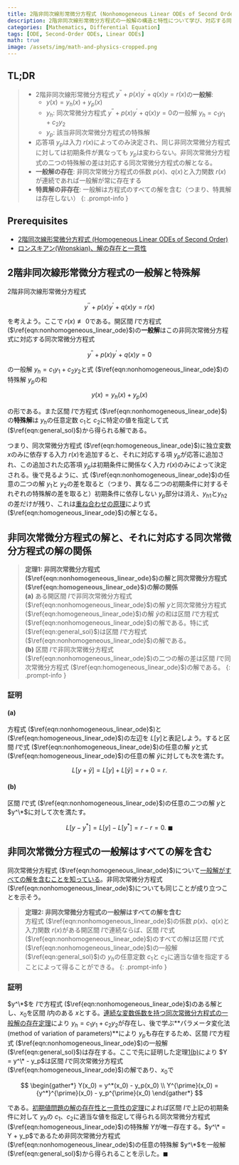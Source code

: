 ```yaml
---
title: 2階非同次線形常微分方程式 (Nonhomogeneous Linear ODEs of Second Order)
description: 2階非同次線形常微分方程式の一般解の構造と特性について学び、対応する同次方程式との関係性を理解する。
categories: [Mathematics, Differential Equation]
tags: [ODE, Second-Order ODEs, Linear ODEs]
math: true
image: /assets/img/math-and-physics-cropped.png
---
```


## TL;DR
> - 2階非同次線形常微分方程式 $y^{\prime\prime} + p(x)y^{\prime} + q(x)y = r(x)$の**一般解**:
>   - $y(x) = y_h(x) + y_p(x)$
>   - $y_h$: 同次常微分方程式 $y^{\prime\prime} + p(x)y^{\prime} + q(x)y = 0$の一般解 $y_h = c_1y_1 + c_2y_2$
>   - $y_p$: 該当非同次常微分方程式の特殊解
> - 応答項 $y_p$は入力 $r(x)$によってのみ決定され、同じ非同次常微分方程式に対しては初期条件が異なっても $y_p$は変わらない。非同次常微分方程式の二つの特殊解の差は対応する同次常微分方程式の解となる。
> - **一般解の存在**: 非同次常微分方程式の係数 $p(x)$、$q(x)$と入力関数 $r(x)$が連続であれば一般解が常に存在する
> - **特異解の非存在**: 一般解は方程式のすべての解を含む（つまり、特異解は存在しない）
{: .prompt-info }

## Prerequisites
- [2階同次線形常微分方程式 (Homogeneous Linear ODEs of Second Order)](/posts/homogeneous-linear-odes-of-second-order/)
- [ロンスキアン(Wronskian)、解の存在と一意性](/posts/wronskian-existence-and-uniqueness-of-solutions/)

## 2階非同次線形常微分方程式の一般解と特殊解
2階非同次線形常微分方程式

$$ y^{\prime\prime} + p(x)y^{\prime} + q(x)y = r(x) \label{eqn:nonhomogeneous_linear_ode}\tag{1}$$

を考えよう。ここで $r(x) \not\equiv 0$である。開区間 $I$で方程式 ($\ref{eqn:nonhomogeneous_linear_ode}$)の**一般解**はこの非同次常微分方程式に対応する同次常微分方程式

$$ y^{\prime\prime} + p(x)y^{\prime} + q(x)y = 0 \label{eqn:homogeneous_linear_ode}\tag{2} $$

の一般解 $y_h = c_1y_1 + c_2y_2$と式 ($\ref{eqn:nonhomogeneous_linear_ode}$)の特殊解 $y_p$の和

$$ y(x) = y_h(x) + y_p(x) \label{eqn:general_sol}\tag{3}$$

の形である。また区間 $I$で方程式 ($\ref{eqn:nonhomogeneous_linear_ode}$)の**特殊解**は $y_h$の任意定数 $c_1$と $c_2$に特定の値を指定して式 ($\ref{eqn:general_sol}$)から得られる解である。

つまり、同次常微分方程式 ($\ref{eqn:homogeneous_linear_ode}$)に独立変数 $x$のみに依存する入力 $r(x)$を追加すると、それに対応する項 $y_p$が応答に追加され、この追加された応答項 $y_p$は初期条件に関係なく入力 $r(x)$のみによって決定される。後で見るように、式 ($\ref{eqn:nonhomogeneous_linear_ode}$)の任意の二つの解 $y_1$と $y_2$の差を取ると（つまり、異なる二つの初期条件に対するそれぞれの特殊解の差を取ると）初期条件に依存しない $y_p$部分は消え、${y_h}_1$と${y_h}_2$の差だけが残り、これは[重ね合わせの原理](/posts/homogeneous-linear-odes-of-second-order/#重ね合わせの原理)により式 ($\ref{eqn:homogeneous_linear_ode}$)の解となる。

## 非同次常微分方程式の解と、それに対応する同次常微分方程式の解の関係
> **定理1: 非同次常微分方程式 ($\ref{eqn:nonhomogeneous_linear_ode}$)の解と同次常微分方程式 ($\ref{eqn:homogeneous_linear_ode}$)の解の関係**  
> **(a)** ある開区間 $I$で非同次常微分方程式 ($\ref{eqn:nonhomogeneous_linear_ode}$)の解 $y$と同次常微分方程式 ($\ref{eqn:homogeneous_linear_ode}$)の解 $\tilde{y}$の和は区間 $I$で方程式 ($\ref{eqn:nonhomogeneous_linear_ode}$)の解である。特に式 ($\ref{eqn:general_sol}$)は区間 $I$で方程式 ($\ref{eqn:nonhomogeneous_linear_ode}$)の解である。  
> **(b)** 区間 $I$で非同次常微分方程式 ($\ref{eqn:nonhomogeneous_linear_ode}$)の二つの解の差は区間 $I$で同次常微分方程式 ($\ref{eqn:homogeneous_linear_ode}$)の解である。
{: .prompt-info }

### 証明
#### (a)
方程式 ($\ref{eqn:nonhomogeneous_linear_ode}$)と ($\ref{eqn:homogeneous_linear_ode}$)の左辺を $L[y]$と表記しよう。すると区間 $I$で式 ($\ref{eqn:nonhomogeneous_linear_ode}$)の任意の解 $y$と式 ($\ref{eqn:homogeneous_linear_ode}$)の任意の解 $\tilde{y}$に対しても次を満たす。

$$ L[y + \tilde{y}] = L[y] + L[\tilde{y}] = r + 0 = r. $$

#### (b)
区間 $I$で式 ($\ref{eqn:nonhomogeneous_linear_ode}$)の任意の二つの解 $y$と $y^\*$に対して次を満たす。

$$ L[y - y^*] = L[y] - L[y^*] = r - r = 0.\ \blacksquare $$

## 非同次常微分方程式の一般解はすべての解を含む
同次常微分方程式 ($\ref{eqn:homogeneous_linear_ode}$)について[一般解がすべての解を含むことを知っている](/posts/wronskian-existence-and-uniqueness-of-solutions/#一般解はすべての解を含む)。非同次常微分方程式 ($\ref{eqn:nonhomogeneous_linear_ode}$)についても同じことが成り立つことを示そう。

> **定理2: 非同次常微分方程式の一般解はすべての解を含む**  
> 方程式 ($\ref{eqn:nonhomogeneous_linear_ode}$)の係数 $p(x)$、$q(x)$と入力関数 $r(x)$がある開区間 $I$で連続ならば、区間 $I$で式 ($\ref{eqn:nonhomogeneous_linear_ode}$)のすべての解は区間 $I$で式 ($\ref{eqn:nonhomogeneous_linear_ode}$)の一般解 ($\ref{eqn:general_sol}$)の $y_h$の任意定数 $c_1$と $c_2$に適当な値を指定することによって得ることができる。
{: .prompt-info }

### 証明
$y^\*$を $I$で方程式 ($\ref{eqn:nonhomogeneous_linear_ode}$)のある解とし、$x_0$を区間 $I$内のある $x$とする。[連続な変数係数を持つ同次常微分方程式の一般解の存在定理](/posts/wronskian-existence-and-uniqueness-of-solutions/#一般解の存在)により $y_h = c_1y_1 + c_2y_2$が存在し、後で学ぶ**パラメータ変化法(method of variation of parameters)**により $y_p$も存在するため、区間 $I$で方程式 ($\ref{eqn:nonhomogeneous_linear_ode}$)の一般解 ($\ref{eqn:general_sol}$)は存在する。ここで先に証明した定理[1(b)](#非同次常微分方程式の解とそれに対応する同次常微分方程式の解の関係)により $Y = y^\* - y_p$は区間 $I$で同次常微分方程式 ($\ref{eqn:homogeneous_linear_ode}$)の解であり、$x_0$で

$$ \begin{gather*}
Y(x_0) = y^*(x_0) - y_p(x_0) \\
Y^{\prime}(x_0) = {y^*}^{\prime}(x_0) - y_p^{\prime}(x_0)
\end{gather*} $$

である。[初期値問題の解の存在性と一意性の定理](/posts/wronskian-existence-and-uniqueness-of-solutions/#初期値問題の解の存在性と一意性の定理)によれば区間 $I$で上記の初期条件に対して $y_h$の $c_1$、$c_2$に適当な値を指定して得られる同次常微分方程式 ($\ref{eqn:homogeneous_linear_ode}$)の特殊解 $Y$が唯一存在する。$y^\* = Y + y_p$であるため非同次常微分方程式 ($\ref{eqn:nonhomogeneous_linear_ode}$)の任意の特殊解 $y^\*$を一般解 ($\ref{eqn:general_sol}$)から得られることを示した。$\blacksquare$
